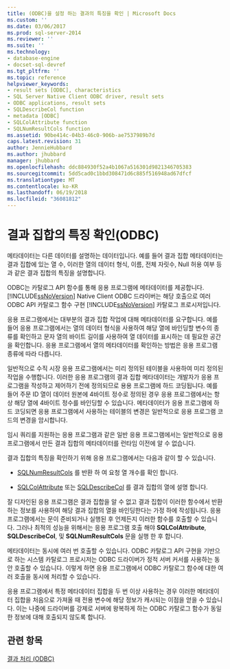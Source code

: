 ```yaml
---
title: (ODBC)을 설정 하는 결과의 특징을 확인 | Microsoft Docs
ms.custom: ''
ms.date: 03/06/2017
ms.prod: sql-server-2014
ms.reviewer: ''
ms.suite: ''
ms.technology:
- database-engine
- docset-sql-devref
ms.tgt_pltfrm: ''
ms.topic: reference
helpviewer_keywords:
- result sets [ODBC], characteristics
- SQL Server Native Client ODBC driver, result sets
- ODBC applications, result sets
- SQLDescribeCol function
- metadata [ODBC]
- SQLColAttribute function
- SQLNumResultCols function
ms.assetid: 90be414c-04b3-46c0-906b-ae7537989b7d
caps.latest.revision: 31
author: JennieHubbard
ms.author: jhubbard
manager: jhubbard
ms.openlocfilehash: ddc884930f52a4b1067a516301d9821346705383
ms.sourcegitcommit: 5dd5cad0c1bbd308471d6c885f516948ad67dfcf
ms.translationtype: MT
ms.contentlocale: ko-KR
ms.lasthandoff: 06/19/2018
ms.locfileid: "36081812"
---
```

# <a name="determining-the-characteristics-of-a-result-set-odbc"></a>결과 집합의 특징 확인(ODBC)
  메타데이터는 다른 데이터를 설명하는 데이터입니다. 예를 들어 결과 집합 메타데이터는 결과 집합에 있는 열 수, 이러한 열의 데이터 형식, 이름, 전체 자릿수, Null 허용 여부 등과 같은 결과 집합의 특징을 설명합니다.  
  
 ODBC는 카탈로그 API 함수를 통해 응용 프로그램에 메타데이터를 제공합니다. [!INCLUDE[ssNoVersion](../../includes/ssnoversion-md.md)] Native Client ODBC 드라이버는 해당 호출으로 여러 ODBC API 카탈로그 함수 구현 [!INCLUDE[ssNoVersion](../../includes/ssnoversion-md.md)] 카탈로그 프로시저입니다.  
  
 응용 프로그램에서는 대부분의 결과 집합 작업에 대해 메타데이터를 요구합니다. 예를 들어 응용 프로그램에서는 열의 데이터 형식을 사용하여 해당 열에 바인딩할 변수의 종류를 확인하고 문자 열의 바이트 길이를 사용하여 열 데이터를 표시하는 데 필요한 공간을 확인합니다. 응용 프로그램에서 열의 메타데이터를 확인하는 방법은 응용 프로그램 종류에 따라 다릅니다.  
  
 일반적으로 수직 시장 응용 프로그램에서는 미리 정의된 테이블을 사용하여 미리 정의된 작업을 수행합니다. 이러한 응용 프로그램의 결과 집합 메타데이터는 개발자가 응용 프로그램을 작성하고 제어하기 전에 정의되므로 용용 프로그램에 하드 코딩됩니다. 예를 들어 주문 ID 열이 데이터 원본에 4바이트 정수로 정의된 경우 응용 프로그램에서는 항상 해당 열에 4바이트 정수를 바인딩할 수 있습니다. 메타데이터가 응용 프로그램에 하드 코딩되면 응용 프로그램에서 사용하는 테이블의 변경은 일반적으로 응용 프로그램 코드의 변경을 암시합니다.  
  
 임시 쿼리를 지원하는 응용 프로그램과 같은 일반 응용 프로그램에서는 일반적으로 응용 프로그램에서 만든 결과 집합의 메타데이터를 런타임 이전에 알 수 없습니다.  
  
 결과 집합의 특징을 확인하기 위해 응용 프로그램에서는 다음과 같이 할 수 있습니다.  
  
-   [SQLNumResultCols](../native-client-odbc-api/sqlnumresultcols.md) 를 반환 하 여 요청 열 개수를 확인 합니다.  
  
-   [SQLColAttribute](../native-client-odbc-api/sqlcolattribute.md) 또는 [SQLDescribeCol](../native-client-odbc-api/sqldescribecol.md) 를 결과 집합의 열에 설명 합니다.  
  
 잘 디자인된 응용 프로그램은 결과 집합을 알 수 없고 결과 집합이 이러한 함수에서 반환하는 정보를 사용하여 해당 결과 집합의 열을 바인딩한다는 가정 하에 작성됩니다. 응용 프로그램에서는 문이 준비되거나 실행된 후 언제든지 이러한 함수를 호출할 수 있습니다. 그러나 최적의 성능을 위해서는 응용 프로그램 호출 해야 **SQLColAttribute**, **SQLDescribeCol**, 및 **SQLNumResultCols** 문을 실행 한 후 합니다.  
  
 메타데이터는 동시에 여러 번 호출할 수 있습니다. ODBC 카탈로그 API 구현을 기반으로 하는 시스템 카탈로그 프로시저는 ODBC 드라이버가 정적 서버 커서를 사용하는 동안 호출할 수 있습니다. 이렇게 하면 응용 프로그램에서 ODBC 카탈로그 함수에 대한 여러 호출을 동시에 처리할 수 있습니다.  
  
 응용 프로그램에서 특정 메타데이터 집합을 두 번 이상 사용하는 경우 이러한 메타데이터 집합을 처음으로 가져올 때 전용 변수에 해당 정보가 캐시되는 이점을 얻을 수 있습니다. 이는 나중에 드라이버를 강제로 서버에 왕복하게 하는 ODBC 카탈로그 함수가 동일한 정보에 대해 호출되지 않도록 합니다.  
  
## <a name="see-also"></a>관련 항목  
 [결과 처리 &#40;ODBC&#41;](processing-results-odbc.md)  
  
  